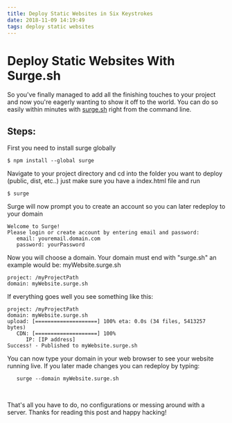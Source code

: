 ```yaml
---
title: Deploy Static Websites in Six Keystrokes
date: 2018-11-09 14:19:49
tags: deploy static websites
---
```


# Deploy Static Websites With Surge.sh

So you've finally managed to add all the finishing touches to your project and now you're eagerly wanting to show it off to the world. You can do so easily within minutes with [surge.sh](https://surge.sh/) right from the command line. 

## Steps: 

First you need to install surge globally 

   
``` 
$ npm install --global surge 
```
    

Navigate to your project directory and cd  into the folder you want to deploy (public, dist, etc..) just make sure you have a index.html file and run

``` 
$ surge 
```

Surge will now prompt you to create an account so you can later redeploy to your domain

``` 
Welcome to Surge!
Please login or create account by entering email and password: 
   email: youremail.domain.com
   password: yourPassword
```

Now you will choose a domain. Your domain must end with "surge.sh" an example would be: myWebsite.surge.sh 

``` 
project: /myProjectPath
domain: myWebsite.surge.sh
```

If everything goes well you see something like this: 

``` 
project: /myProjectPath
domain: myWebsite.surge.sh
upload: [====================] 100% eta: 0.0s (34 files, 5413257 bytes)
   CDN: [====================] 100%
      IP: [IP address]
Success! - Published to myWebsite.surge.sh        
```

You can now type your domain in your web browser to see your website running live. If you later made changes you can redeploy by typing: 

``` 
   surge --domain myWebsite.surge.sh 
```

<br >




 That's all you have to do, no configurations or messing around with a server. Thanks for reading this post and happy hacking! 